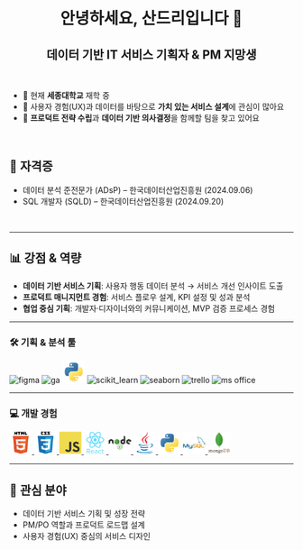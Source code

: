 <h1 align="center">안녕하세요, 산드리입니다 💐</h1>
<h2 align="center">데이터 기반 IT 서비스 기획자 & PM 지망생</h2>
<br>

- 🔭 현재 **세종대학교** 재학 중  
- 🎯 사용자 경험(UX)과 데이터를 바탕으로 **가치 있는 서비스 설계**에 관심이 많아요  
- 👯 **프로덕트 전략 수립**과 **데이터 기반 의사결정**을 함께할 팀을 찾고 있어요  

<br>

<h2 align="left">📜 자격증</h2>

- 데이터 분석 준전문가 (ADsP) – 한국데이터산업진흥원 (2024.09.06)  
- SQL 개발자 (SQLD) – 한국데이터산업진흥원 (2024.09.20)  

<br>

---

## 📊 강점 & 역량
- **데이터 기반 서비스 기획**: 사용자 행동 데이터 분석 → 서비스 개선 인사이트 도출  
- **프로덕트 매니지먼트 경험**: 서비스 플로우 설계, KPI 설정 및 성과 분석  
- **협업 중심 기획**: 개발자·디자이너와의 커뮤니케이션, MVP 검증 프로세스 경험  

---

<h3 align="left">🛠️ 기획 & 분석 툴</h3>
<p align="left">
  <img src="https://www.vectorlogo.zone/logos/figma/figma-icon.svg" alt="figma" width="40" height="40"/>
  <img src="https://www.vectorlogo.zone/logos/google_analytics/google_analytics-icon.svg" alt="ga" width="40" height="40"/>
  <img src="https://raw.githubusercontent.com/devicons/devicon/master/icons/python/python-original.svg" alt="python" width="40" height="40"/>
  <img src="https://upload.wikimedia.org/wikipedia/commons/0/05/Scikit_learn_logo_small.svg" alt="scikit_learn" width="40" height="40"/>
  <img src="https://seaborn.pydata.org/_images/logo-mark-lightbg.svg" alt="seaborn" width="40" height="40"/>
  <img src="https://www.vectorlogo.zone/logos/trello/trello-icon.svg" alt="trello" width="40" height="40"/>
  <img src="https://upload.wikimedia.org/wikipedia/commons/3/3f/Microsoft_Office_logo_%282019–present%29.svg" alt="ms office" width="40" height="40"/>
</p>

---

<h3 align="left">💻 개발 경험</h3>
<p align="left">
  <a href="https://www.w3.org/html/" target="_blank" rel="noreferrer"> <img src="https://raw.githubusercontent.com/devicons/devicon/master/icons/html5/html5-original-wordmark.svg" alt="html5" width="40" height="40"/> </a>
  <a href="https://www.w3schools.com/css/" target="_blank" rel="noreferrer"> <img src="https://raw.githubusercontent.com/devicons/devicon/master/icons/css3/css3-original-wordmark.svg" alt="css3" width="40" height="40"/> </a>
  <a href="https://developer.mozilla.org/en-US/docs/Web/JavaScript" target="_blank" rel="noreferrer"> <img src="https://raw.githubusercontent.com/devicons/devicon/master/icons/javascript/javascript-original.svg" alt="javascript" width="40" height="40"/> </a>
  <a href="https://reactjs.org/" target="_blank" rel="noreferrer"> <img src="https://raw.githubusercontent.com/devicons/devicon/master/icons/react/react-original-wordmark.svg" alt="react" width="40" height="40"/> </a>
  <a href="https://nodejs.org" target="_blank" rel="noreferrer"> <img src="https://raw.githubusercontent.com/devicons/devicon/master/icons/nodejs/nodejs-original-wordmark.svg" alt="nodejs" width="40" height="40"/> </a>
  <a href="https://www.java.com" target="_blank" rel="noreferrer"> <img src="https://raw.githubusercontent.com/devicons/devicon/master/icons/java/java-original.svg" alt="java" width="40" height="40"/> </a>
  <a href="https://www.python.org" target="_blank" rel="noreferrer"> <img src="https://raw.githubusercontent.com/devicons/devicon/master/icons/python/python-original.svg" alt="python" width="40" height="40"/> </a>
  <a href="https://www.mysql.com/" target="_blank" rel="noreferrer"> <img src="https://raw.githubusercontent.com/devicons/devicon/master/icons/mysql/mysql-original-wordmark.svg" alt="mysql" width="40" height="40"/> </a>
  <a href="https://www.mongodb.com/" target="_blank" rel="noreferrer"> <img src="https://raw.githubusercontent.com/devicons/devicon/master/icons/mongodb/mongodb-original-wordmark.svg" alt="mongodb" width="40" height="40"/> </a>
</p>

---

## 🧩 관심 분야
- 데이터 기반 서비스 기획 및 성장 전략  
- PM/PO 역할과 프로덕트 로드맵 설계  
- 사용자 경험(UX) 중심의 서비스 디자인  

